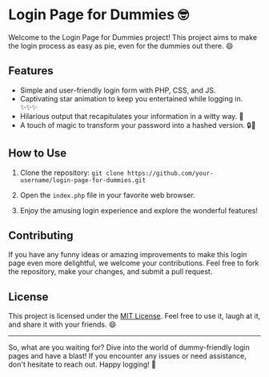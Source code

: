 # Login Page for Dummies 🤓

Welcome to the Login Page for Dummies project! This project aims to make the login process as easy as pie, even for the dummies out there. 😄

## Features

- Simple and user-friendly login form with PHP, CSS, and JS.
- Captivating star animation to keep you entertained while logging in. ✨✨✨
- Hilarious output that recapitulates your information in a witty way. 🤣
- A touch of magic to transform your password into a hashed version. 🔒💫

## How to Use

1. Clone the repository:
`git clone https://github.com/your-username/login-page-for-dummies.git`



2. Open the `index.php` file in your favorite web browser.

3. Enjoy the amusing login experience and explore the wonderful features!

## Contributing

If you have any funny ideas or amazing improvements to make this login page even more delightful, we welcome your contributions. Feel free to fork the repository, make your changes, and submit a pull request.

## License

This project is licensed under the [MIT License](LICENSE). Feel free to use it, laugh at it, and share it with your friends. 😄

---

So, what are you waiting for? Dive into the world of dummy-friendly login pages and have a blast! If you encounter any issues or need assistance, don't hesitate to reach out. Happy logging! 🎉
